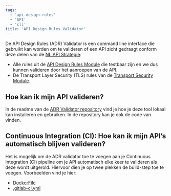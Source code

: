 ```yaml
---
tags:
  - 'api-design-rules'
  - 'API'
  - 'cli'
title: 'API Design Rules Validator'
---
```


De API Design Rules (ADR) Validator is een command line interface die gebruikt kan worden om te valideren of een API zicht gedraagt conform deze delen van de [NL API Strategie](https://geonovum.github.io/KP-APIs/API-strategie-algemeen/Inleiding/):

- Alle rules uit de [API Design Rules Module](https://gitdocumentatie.logius.nl/publicatie/api/adr/) die testbaar zijn en we dus kunnen valideren door het aanroepen van de API.
- De Transport Layer Security (TLS) rules van de [Transport Security Module](https://docs.geostandaarden.nl/api/API-Strategie-mod-transport-security/#transport-security).

## Hoe kan ik mijn API valideren?

In de readme van de [ADR Validator repository](https://gitlab.com/commonground/don/adr-validator) vind je hoe je deze tool lokaal kan installeren en gebruiken. In de repository kan je ook de code van vinden.

## Continuous Integration (CI): Hoe kan ik mijn API’s automatisch blijven valideren?

Het is mogelijk om de ADR validator toe te voegen aan je Continuous Integration (CI) pipeline om je API automatisch elke keer te valideren als deze wordt uitgerold. Hiervoor dien je op twee plekken de build-step toe te voegen. Voorbeelden vind je hier:

- [DockerFile](https://gitlab.com/commonground/don/developer.overheid.nl/-/blob/main/Dockerfile?ref_type=heads )
- [.gitlab-ci.yml](https://gitlab.com/commonground/don/developer.overheid.nl/-/blob/main/.gitlab-ci.yml?ref_type=heads)